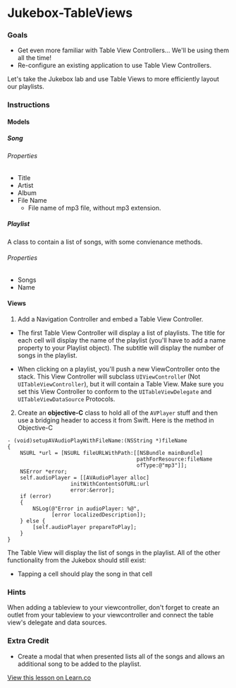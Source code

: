 

Jukebox-TableViews
=========

### Goals 

- Get even more familiar with Table View Controllers... We'll be using them all the time! 
- Re-configure an existing application to use Table View Controllers. 


Let's take the Jukebox lab and use Table Views to more efficiently layout our playlists.    


### Instructions 

#### Models

##### Song

###### Properties

  * Title
  * Artist
  * Album
  * File Name
    * File name of mp3 file, without mp3 extension.

##### Playlist

A class to contain a list of songs, with some convienance methods.

###### Properties

  * Songs
  * Name

#### Views

1. Add a Navigation Controller and embed a Table View Controller.

- The first Table View Controller will display a list of playlists.  The title for each cell will display the name of the playlist (you'll have to add a name property to your Playlist object).  The subtitle will display the number of songs in the playlist.  

- When clicking on a playlist, you'll push a new ViewController onto the stack.  This View Controller will subclass `UIViewControlle`r  (Not `UITableViewController`), but it will contain a Table View.  Make sure you set this View Controller to conform to the `UITableViewDelegate` and `UITableViewDataSource` Protocols.  

2. Create an **objective-C** class to hold all of the `AVPlayer` stuff and then use a bridging header to access it from Swift. Here is the method in Objective-C

```
- (void)setupAVAudioPlayWithFileName:(NSString *)fileName
{
    NSURL *url = [NSURL fileURLWithPath:[[NSBundle mainBundle]
                                         pathForResource:fileName
                                         ofType:@"mp3"]];
    NSError *error;
    self.audioPlayer = [[AVAudioPlayer alloc]
                    initWithContentsOfURL:url
                    error:&error];
    if (error)
    {
        NSLog(@"Error in audioPlayer: %@",
              [error localizedDescription]);
    } else {
        [self.audioPlayer prepareToPlay];
    }
}
```

The Table View will display the list of songs in the playlist.  All of the other functionality from the Jukebox should still exist: 

- Tapping a cell should play the song in that cell 

### Hints

When adding a tableview to your viewcontroller, don't forget to create an outlet from your tableview to your viewcontroller and connect the table view's delegate and data sources.  

### Extra Credit 

- Create a modal that when presented lists all of the songs and allows an additional song to be added to the playlist.  





<a href='https://learn.co/lessons/swift-jukebox-tableviews' data-visibility='hidden'>View this lesson on Learn.co</a>
